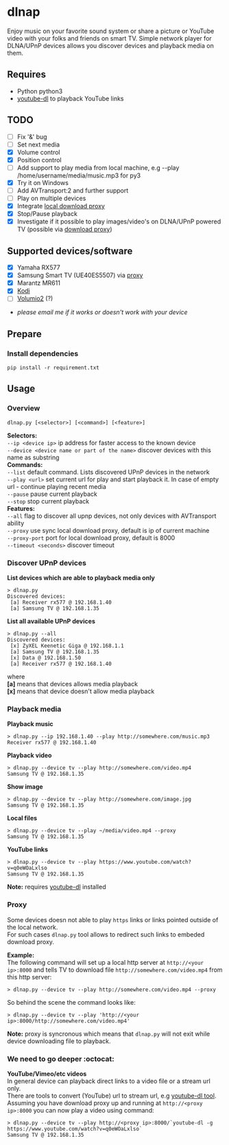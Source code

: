 # dlnap
Enjoy music on your favorite sound system or share a picture or YouTube video with your folks and friends on smart TV.
Simple network player for DLNA/UPnP devices allows you discover devices and playback media on them. 

## Requires
 * Python python3
 * [youtube-dl](https://github.com/rg3/youtube-dl) to playback YouTube links
 
## TODO
- [ ] Fix '&' bug
- [ ] Set next media
- [x] Volume control
- [x] Position control
- [ ] Add support to play media from local machine, e.g --play /home/username/media/music.mp3 for py3
- [x] Try it on Windows
- [ ] Add AVTransport:2 and further support
- [ ] Play on multiple devices
- [x] Integrate [local download proxy](https://github.com/cherezov/red)
- [x] Stop/Pause playback
- [x] Investigate if it possible to play images/video's on DLNA/UPnP powered TV (possible via [download proxy](https://github.com/cherezov/dlnap#proxy))
 
## Supported devices/software
 - [x] Yamaha RX577
 - [x] Samsung Smart TV (UE40ES5507) via [proxy](https://github.com/cherezov/dlnap#proxy)
 - [x] Marantz MR611
 - [x] [Kodi](https://kodi.tv/)
 - [ ] [Volumio2](https://github.com/volumio/Volumio2) (?)
 * _please email me if it works or doesn't work with your device_

## Prepare
### Install dependencies
    pip install -r requirement.txt
 
## Usage
### Overview
```
dlnap.py [<selector>] [<command>] [<feature>]
```  
__Selectors:__  
```--ip <device ip>``` ip address for faster access to the known device  
```--device <device name or part of the name>``` discover devices with this name as substring  
__Commands:__  
```--list``` default command. Lists discovered UPnP devices in the network  
```--play <url>``` set current url for play and start playback it. In case of empty url - continue playing recent media  
```--pause``` pause current playback  
```--stop``` stop current playback  
__Features:__  
```--all``` flag to discover all upnp devices, not only devices with AVTransport ability  
```--proxy``` use sync local download proxy, default is ip of current machine  
```--proxy-port``` port for local download proxy, default is 8000  
```--timeout <seconds>``` discover timeout  

### Discover UPnP devices
**List devices which are able to playback media only**
```
> dlnap.py
Discovered devices:
 [a] Receiver rx577 @ 192.168.1.40
 [a] Samsung TV @ 192.168.1.35
```

**List all available UPnP devices**
```
> dlnap.py --all
Discovered devices:
 [x] ZyXEL Keenetic Giga @ 192.168.1.1
 [a] Samsung TV @ 192.168.1.35
 [x] Data @ 192.168.1.50
 [a] Receiver rx577 @ 192.168.1.40
```  
where  
**[a]** means that devices allows media playback  
**[x]** means that device doesn't allow media playback  


### Playback media
**Playback music**
```
> dlnap.py --ip 192.168.1.40 --play http://somewhere.com/music.mp3
Receiver rx577 @ 192.168.1.40
```  
**Playback video**
```
> dlnap.py --device tv --play http://somewhere.com/video.mp4
Samsung TV @ 192.168.1.35
```
**Show image**
```
> dlnap.py --device tv --play http://somewhere.com/image.jpg
Samsung TV @ 192.168.1.35
```
**Local files**
```
> dlnap.py --device tv --play ~/media/video.mp4 --proxy
Samsung TV @ 192.168.1.35
```

**YouTube links**
```
> dlnap.py --device tv --play https://www.youtube.com/watch?v=q0eWOaLxlso
Samsung TV @ 192.168.1.35
```
**Note:** requires [youtube-dl](https://github.com/rg3/youtube-dl) installed

### Proxy
Some devices doesn not able to play ```https``` links or links pointed outside of the local network.  
For such cases ```dlnap.py``` tool allows to redirect such links to embeded download proxy.  

__Example:__  
The following command will set up a local http server at ```http://<your ip>:8000``` and tells TV to download file ```http://somewhere.com/video.mp4``` from this http server:  
```
> dlnap.py --device tv --play http://somewhere.com/video.mp4 --proxy
```

So behind the scene the command looks like:  
```
> dlnap.py --device tv --play 'http://<your ip>:8000/http://somewhere.com/video.mp4'
```
**Note:** proxy is syncronous which means that ```dlnap.py``` will not exit while device downloading file to playback.

### We need to go deeper :octocat:
**YouTube/Vimeo/etc videos**  
In general device can playback direct links to a video file or a stream url only.  
There are tools to convert (YouTube) url to stream url, e.g [youtube-dl tool](https://github.com/rg3/youtube-dl).  
Assuming you have download proxy up and running at ```http://<proxy ip>:8000``` you can now play a video using command:  
```
> dlnap.py --device tv --play http://<proxy ip>:8000/`youtube-dl -g https://www.youtube.com/watch?v=q0eWOaLxlso`
Samsung TV @ 192.168.1.35
```
